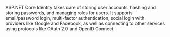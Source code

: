 ASP.NET Core Identity takes care of storing user accounts, hashing and storing passwords, and managing roles for users. It supports email/password login, multi-factor authentication, social login with providers like Google and Facebook, as well as connecting to other services using protocols like OAuth 2.0 and OpenID Connect.